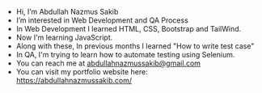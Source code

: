 - Hi, I’m Abdullah Nazmus Sakib
- I’m interested in Web Development and QA Process
- In Web Development I learned HTML, CSS, Bootstrap and TailWind.
- Now I'm learning JavaScript.
- Along with these, In previous months I learned "How to write test case"
- In QA, I'm trying to learn how to automate testing using Selenium.
- You can reach me at abdullahnazmussakib@gmail.com
- You can visit my portfolio website here: https://abdullahnazmussakib.com/
